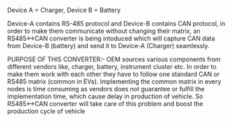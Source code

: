 Device A = Charger,
Device B = Battery

Device-A contains RS-485 protocol and Device-B contains CAN protocol, in order to make them communicate without changing their matrix, an RS485<->CAN converter is being intoduced which will capture 
CAN data from Device-B (battery) and send it to Device-A (Charger) seamlessly.

PURPOSE OF THIS CONVERTER:-
OEM sources various components from different vendors like, charger, battery, instrument cluster etc. In order to make them work with each other they have to follow one standard CAN or RS485 matrix (common in EVs). 
Implementing the common matrix in every nodes is time consuming as vendors does not guarantee or fulfill the implementation time, which cause delay in production of vehicle. 
So RS485<->CAN converter will take care of this problem and boost the production cycle of vehicle 

